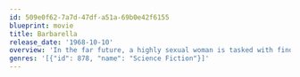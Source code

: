 ```yaml
---
id: 509e0f62-7a7d-47df-a51a-69b0e42f6155
blueprint: movie
title: Barbarella
release_date: '1968-10-10'
overview: 'In the far future, a highly sexual woman is tasked with finding and stopping the evil Durand-Durand. Along the way she encounters various unusual people.'
genres: '[{"id": 878, "name": "Science Fiction"}]'
---
```

